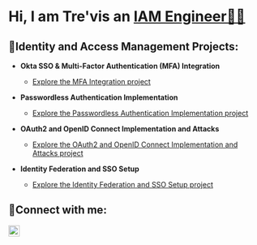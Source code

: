 <h1>Hi, I am Tre'vis an <a href="https://linkedin.com/in/trevisdean"> IAM Engineer👨‍💻 </a></h1>

<h2>📂Identity and Access Management Projects:</h2>

- <b>Okta SSO & Multi-Factor Authentication (MFA) Integration</b>
  - [Explore the MFA Integration project](https://github.com/TechwTre/Okta-MFA-SSO)
    
- <b>Passwordless Authentication Implementation</b>
  - [Explore the Passwordless Authentication Implementation project](https://github.com/TechwTre/Passwordless-Auth)
    
- <b>OAuth2 and OpenID Connect Implementation and Attacks</b>
  - [Explore the OAuth2 and OpenID Connect Implementation and Attacks project ](https://github.com/TechwTre/OAuth2-OpenID-Connect)
    
- <b>Identity Federation and SSO Setup</b>
  - [Explore the Identity Federation and SSO Setup project](https://github.com/TechwTre/ID-Federation-SSO)
    
<h2>📲Connect with me:</h2>

[<img align="left" alt="Tre | LinkedIn" width="22px" src="https://cdn.jsdelivr.net/npm/simple-icons@v3/icons/linkedin.svg" />][linkedin]

[linkedin]: https://linkedin.com/in/trevisdean/
